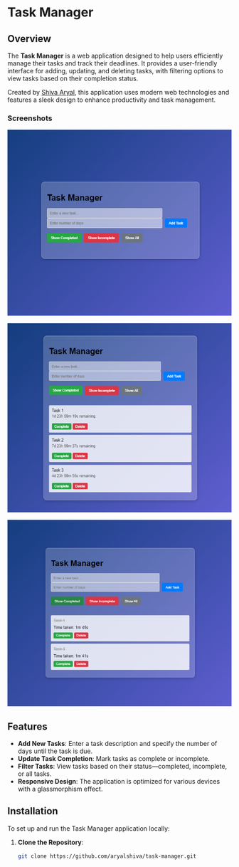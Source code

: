 # Task Manager

## Overview

The **Task Manager** is a web application designed to help users efficiently manage their tasks and track their deadlines. It provides a user-friendly interface for adding, updating, and deleting tasks, with filtering options to view tasks based on their completion status.

Created by [Shiva Aryal](mailto:shiva.aryal62@gmail.com), this application uses modern web technologies and features a sleek design to enhance productivity and task management.

### Screenshots

![Task Manager Screenshot](img/TaskManager1.png)


![Task Manager Screenshot](img/TaskManager2.png)


![Task Manager Screenshot](img/TaskManager3.png)


## Features

- **Add New Tasks**: Enter a task description and specify the number of days until the task is due.
- **Update Task Completion**: Mark tasks as complete or incomplete.
- **Filter Tasks**: View tasks based on their status—completed, incomplete, or all tasks.
- **Responsive Design**: The application is optimized for various devices with a glassmorphism effect.

## Installation

To set up and run the Task Manager application locally:

1. **Clone the Repository**:
   ```bash
   git clone https://github.com/aryalshiva/task-manager.git
